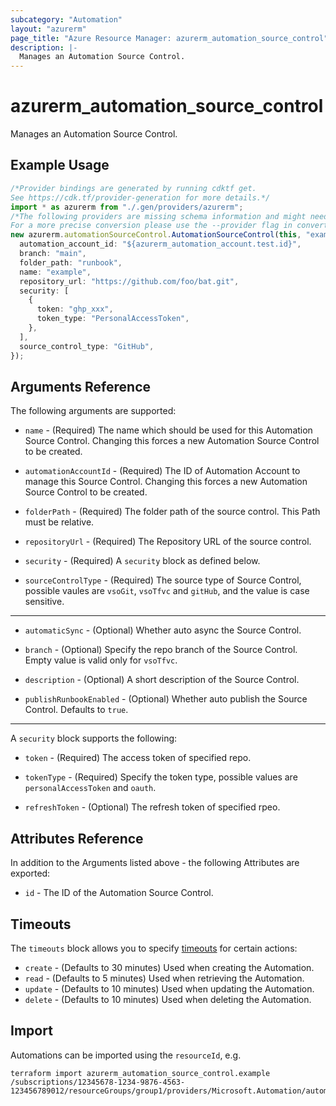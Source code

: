 ```yaml
---
subcategory: "Automation"
layout: "azurerm"
page_title: "Azure Resource Manager: azurerm_automation_source_control"
description: |-
  Manages an Automation Source Control.
---
```


# azurerm\_automation\_source\_control

Manages an Automation Source Control.

## Example Usage

```typescript
/*Provider bindings are generated by running cdktf get.
See https://cdk.tf/provider-generation for more details.*/
import * as azurerm from "./.gen/providers/azurerm";
/*The following providers are missing schema information and might need manual adjustments to synthesize correctly: azurerm.
For a more precise conversion please use the --provider flag in convert.*/
new azurerm.automationSourceControl.AutomationSourceControl(this, "example", {
  automation_account_id: "${azurerm_automation_account.test.id}",
  branch: "main",
  folder_path: "runbook",
  name: "example",
  repository_url: "https://github.com/foo/bat.git",
  security: [
    {
      token: "ghp_xxx",
      token_type: "PersonalAccessToken",
    },
  ],
  source_control_type: "GitHub",
});

```

## Arguments Reference

The following arguments are supported:

*   `name` - (Required) The name which should be used for this Automation Source Control. Changing this forces a new Automation Source Control to be created.

*   `automationAccountId` - (Required) The ID of Automation Account to manage this Source Control. Changing this forces a new Automation Source Control to be created.

*   `folderPath` - (Required) The folder path of the source control. This Path must be relative.

*   `repositoryUrl` - (Required) The Repository URL of the source control.

*   `security` - (Required) A `security` block as defined below.

*   `sourceControlType` - (Required) The source type of Source Control, possible vaules are `vsoGit`, `vsoTfvc` and `gitHub`, and the value is case sensitive.

***

*   `automaticSync` - (Optional) Whether auto async the Source Control.

*   `branch` - (Optional) Specify the repo branch of the Source Control. Empty value is valid only for `vsoTfvc`.

*   `description` - (Optional) A short description of the Source Control.

*   `publishRunbookEnabled` - (Optional) Whether auto publish the Source Control. Defaults to `true`.

***

A `security` block supports the following:

*   `token` - (Required) The access token of specified repo.

*   `tokenType` - (Required) Specify the token type, possible values are `personalAccessToken` and `oauth`.

*   `refreshToken` - (Optional) The refresh token of specified rpeo.

## Attributes Reference

In addition to the Arguments listed above - the following Attributes are exported:

* `id` - The ID of the Automation Source Control.

## Timeouts

The `timeouts` block allows you to specify [timeouts](https://www.terraform.io/language/resources/syntax#operation-timeouts) for certain actions:

* `create` - (Defaults to 30 minutes) Used when creating the Automation.
* `read` - (Defaults to 5 minutes) Used when retrieving the Automation.
* `update` - (Defaults to 10 minutes) Used when updating the Automation.
* `delete` - (Defaults to 10 minutes) Used when deleting the Automation.

## Import

Automations can be imported using the `resourceId`, e.g.

```shell
terraform import azurerm_automation_source_control.example /subscriptions/12345678-1234-9876-4563-123456789012/resourceGroups/group1/providers/Microsoft.Automation/automationAccounts/account1/sourceControls/sc1
```
